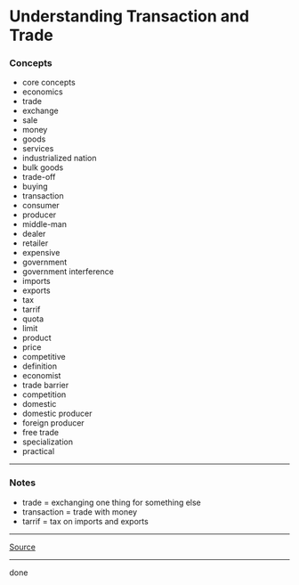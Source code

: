 # Understanding Transaction and Trade

### Concepts

- core concepts
- economics
- trade
- exchange
- sale
- money
- goods
- services
- industrialized nation
- bulk goods
- trade-off
- buying
- transaction
- consumer
- producer
- middle-man
- dealer
- retailer
- expensive
- government
- government interference
- imports
- exports
- tax
- tarrif
- quota
- limit
- product
- price
- competitive
- definition
- economist
- trade barrier
- competition
- domestic
- domestic producer
- foreign producer
- free trade
- specialization
- practical

---

### Notes

- trade = exchanging one thing for something else
- transaction = trade with money
- tarrif = tax on imports and exports

---

[Source](https://youtu.be/DsW31fbva-M)

---

done